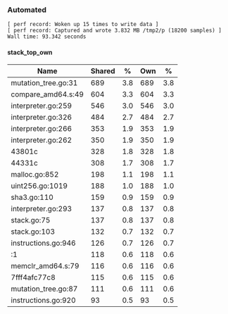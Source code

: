 ### Automated

```
[ perf record: Woken up 15 times to write data ]
[ perf record: Captured and wrote 3.832 MB /tmp2/p (18200 samples) ]
Wall time: 93.342 seconds
```

#### stack_top_own

Name                                             | Shared |   %   | Own |   %
-------------------------------------------------|--------|-------|-----|------
mutation_tree.go:31                              |    689 |   3.8 | 689 |   3.8
compare_amd64.s:49                               |    604 |   3.3 | 604 |   3.3
interpreter.go:259                               |    546 |   3.0 | 546 |   3.0
interpreter.go:326                               |    484 |   2.7 | 484 |   2.7
interpreter.go:266                               |    353 |   1.9 | 353 |   1.9
interpreter.go:262                               |    350 |   1.9 | 350 |   1.9
43801c                                           |    328 |   1.8 | 328 |   1.8
44331c                                           |    308 |   1.7 | 308 |   1.7
malloc.go:852                                    |    198 |   1.1 | 198 |   1.1
uint256.go:1019                                  |    188 |   1.0 | 188 |   1.0
sha3.go:110                                      |    159 |   0.9 | 159 |   0.9
interpreter.go:293                               |    137 |   0.8 | 137 |   0.8
stack.go:75                                      |    137 |   0.8 | 137 |   0.8
stack.go:103                                     |    132 |   0.7 | 132 |   0.7
instructions.go:946                              |    126 |   0.7 | 126 |   0.7
<autogenerated>:1                                |    118 |   0.6 | 118 |   0.6
memclr_amd64.s:79                                |    116 |   0.6 | 116 |   0.6
7fff4afc77c8                                     |    115 |   0.6 | 115 |   0.6
mutation_tree.go:87                              |    111 |   0.6 | 111 |   0.6
instructions.go:920                              |     93 |   0.5 |  93 |   0.5
